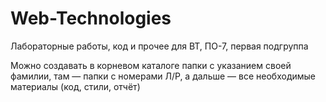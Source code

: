 # Web-Technologies
Лабораторные работы, код и прочее для ВТ, ПО-7, первая подгруппа

Можно создавать в корневом каталоге папки с указанием своей фамилии, там — папки с номерами Л/Р, а дальше — все необходимые материалы (код, стили, отчёт)
